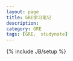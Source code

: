 ```yaml
---
layout: page
title: GRE学习笔记
description: 
category: GRE
tags: [GRE， studynote]
---
```

{% include JB/setup %}











	
	


